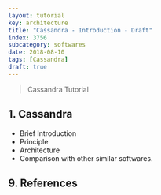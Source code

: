 ```yaml
---
layout: tutorial
key: architecture
title: "Cassandra - Introduction - Draft"
index: 3756
subcategory: softwares
date: 2018-08-10
tags: [Cassandra]
draft: true
---
```


> Cassandra Tutorial

## 1. Cassandra
* Brief Introduction
* Principle
* Architecture
* Comparison with other similar softwares.


## 9. References
